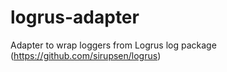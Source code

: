 # logrus-adapter
Adapter to wrap loggers from Logrus log package (https://github.com/sirupsen/logrus)

